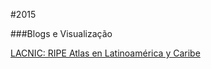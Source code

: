 #2015

###Blogs e Visualização

[LACNIC: RIPE Atlas en Latinoamérica y Caribe](http://www.lacnic.net/es/web/lacnic/ripe-atlas)

